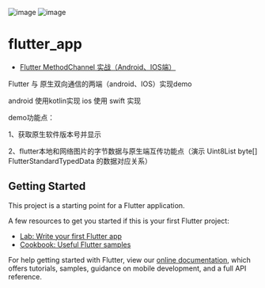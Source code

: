  ![image](http://www.6mi8.com/wp-content/uploads/2019/12/WechatIMG5-169x300.jpeg)
 ![image](http://www.6mi8.com/wp-content/uploads/2019/12/WechatIMG4-169x300.jpeg)

# flutter_app

- [Flutter MethodChannel 实战（Android、IOS端）](http://www.6mi8.com/2019/12/18/flutter-methodchannel/)

Flutter 与 原生双向通信的两端（android、IOS）实现demo

android 使用kotlin实现
ios 使用 swift 实现

demo功能点：

1、获取原生软件版本号并显示

2、flutter本地和网络图片的字节数据与原生端互传功能点（演示 Uint8List	byte[]	FlutterStandardTypedData 的数据对应关系）





## Getting Started

This project is a starting point for a Flutter application.

A few resources to get you started if this is your first Flutter project:

- [Lab: Write your first Flutter app](https://flutter.dev/docs/get-started/codelab)
- [Cookbook: Useful Flutter samples](https://flutter.dev/docs/cookbook)

For help getting started with Flutter, view our
[online documentation](https://flutter.dev/docs), which offers tutorials,
samples, guidance on mobile development, and a full API reference.
